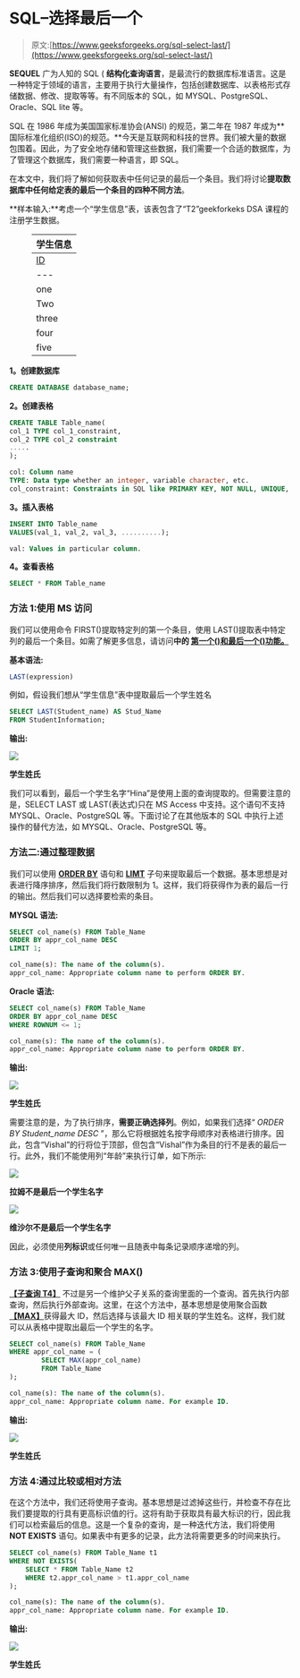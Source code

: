 # SQL–选择最后一个

> 原文:[https://www.geeksforgeeks.org/sql-select-last/](https://www.geeksforgeeks.org/sql-select-last/)

**SEQUEL** 广为人知的 SQL ( **结构化查询语言**，是最流行的数据库标准语言。这是一种特定于领域的语言，主要用于执行大量操作，包括创建数据库、以表格形式存储数据、修改、提取等等。有不同版本的 SQL，如 MYSQL、PostgreSQL、Oracle、SQL lite 等。

SQL 在 1986 年成为美国国家标准协会(ANSI) 的规范，第二年在 1987 年成为**国际标准化组织(ISO)的规范。**今天是互联网和科技的世界。我们被大量的数据包围着。因此，为了安全地存储和管理这些数据，我们需要一个合适的数据库，为了管理这个数据库，我们需要一种语言，即 SQL。

在本文中，我们将了解如何获取表中任何记录的最后一个条目。我们将讨论**提取数据库中任何给定表的最后一个条目的四种不同方法**。

**样本输入:**考虑一个“学生信息”表，该表包含了“T2”geekforkeks DSA 课程的注册学生数据。

<figure class="table">

| **学生信息** |
| --- |
| <u>ID</u> | 年龄 | 学生姓名 | 性 |
| --- | --- | --- | --- |
| one | Twenty-two | （英、瑞）哈里（人名） | 男性的 |
| Two | Twenty-three | 他在钓鱼 | 男性的 |
| three | Twenty | 雪球 | 女性的 |
| four | Twenty-five | 随机存取存储器(random access memory 的缩写)ˌ随机访问内存(random-access memory 的缩写) | 男性的 |
| five | Twenty-four | 希娜 | 女性的 |

</figure>

**1。创建数据库**

```sql
CREATE DATABASE database_name;
```

**2。创建表格**

```sql
CREATE TABLE Table_name(
col_1 TYPE col_1_constraint,
col_2 TYPE col_2 constraint
.....
);

col: Column name
TYPE: Data type whether an integer, variable character, etc.
col_constraint: Constraints in SQL like PRIMARY KEY, NOT NULL, UNIQUE, REFERENCES, etc.
```

**3。插入表格**

```sql
INSERT INTO Table_name
VALUES(val_1, val_2, val_3, ..........);

val: Values in particular column.
```

**4。查看表格**

```sql
SELECT * FROM Table_name
```

### **方法 1:使用 MS 访问**

我们可以使用命令 FIRST()提取特定列的第一个条目，使用 LAST()提取表中特定列的最后一个条目。如需了解更多信息，请访问**中的 [**第一个()和最后一个()功能。**](https://www.geeksforgeeks.org/first-and-lastfunction-in-ms-access/)**

**基本语法:**

```sql
LAST(expression)
```

例如，假设我们想从“学生信息”表中提取最后一个学生姓名

```sql
SELECT LAST(Student_name) AS Stud_Name 
FROM StudentInformation;
```

**输出:**

![](img/0cb1eda3ac393c8464625c9bdc5b1449.png)

**学生姓氏**

我们可以看到，最后一个学生名字“Hina”是使用上面的查询提取的。但需要注意的是，SELECT LAST 或 LAST(表达式)只在 MS Access 中支持。这个语句不支持 MYSQL、Oracle、PostgreSQL 等。下面讨论了在其他版本的 SQL 中执行上述操作的替代方法，如 MYSQL、Oracle、PostgreSQL 等。

### **方法二:通过整理数据**

我们可以使用 [**ORDER BY**](https://www.geeksforgeeks.org/sql-order-by/) 语句和 [**LIMT**](https://www.geeksforgeeks.org/sql-limit-clause/#:~:text=The%20LIMIT%20clause%20is%20used,be%20a%20non%2Dnegative%20integer.) 子句来提取最后一个数据。基本思想是对表进行降序排序，然后我们将行数限制为 1。这样，我们将获得作为表的最后一行的输出。然后我们可以选择要检索的条目。

**MYSQL 语法:**

```sql
SELECT col_name(s) FROM Table_Name
ORDER BY appr_col_name DESC
LIMIT 1;

col_name(s): The name of the column(s).
appr_col_name: Appropriate column name to perform ORDER BY.
```

**Oracle 语法:**

```sql
SELECT col_name(s) FROM Table_Name
ORDER BY appr_col_name DESC
WHERE ROWNUM <= 1;

col_name(s): The name of the column(s).
appr_col_name: Appropriate column name to perform ORDER BY.
```

**输出:**

![](img/885e5872dac67c8d53a608b5ffa1ab8e.png)

**学生姓氏**

需要注意的是，为了执行排序，**需要正确选择列**。例如，如果我们选择“ *ORDER BY Student_name DESC* ”，那么它将根据姓名按字母顺序对表格进行排序。因此，包含“Vishal”的行将位于顶部，但包含“Vishal”作为条目的行不是表的最后一行。此外，我们不能使用列“年龄”来执行订单，如下所示:

![](img/8c467acd2db8d487f7e6afe7002ae86e.png)

**拉姆不是最后一个学生名字**

![](img/9209c8e75ba214a662e89d6809326565.png)

**维沙尔不是最后一个学生名字**

因此，必须使用**列标识**或任何唯一且随表中每条记录顺序递增的列。

### **方法 3:使用子查询和聚合 MAX()**

[**【子查询 T4】**](https://www.geeksforgeeks.org/sql-subquery/) 不过是另一个维护父子关系的查询里面的一个查询。首先执行内部查询，然后执行外部查询。这里，在这个方法中，基本思想是使用聚合函数[**【MAX】**](https://www.geeksforgeeks.org/sql-min-and-max/)获得最大 ID，然后选择与该最大 ID 相关联的学生姓名。这样，我们就可以从表格中提取出最后一个学生的名字。

```sql
SELECT col_name(s) FROM Table_Name
WHERE appr_col_name = (
        SELECT MAX(appr_col_name)
        FROM Table_Name
);

col_name(s): The name of the column(s).
appr_col_name: Appropriate column name. For example ID.
```

**输出:**

![](img/de126c1177030ee2753d9db8f8e455b7.png)

**学生姓氏**

### **方法 4:通过比较或相对方法**

在这个方法中，我们还将使用子查询。基本思想是过滤掉这些行，并检查不存在比我们要提取的行具有更高标识值的行。这将有助于获取具有最大标识的行，因此我们可以检索最后的信息。这是一个复杂的查询，是一种迭代方法，我们将使用 **NOT EXISTS** 语句。如果表中有更多的记录，此方法将需要更多的时间来执行。

```sql
SELECT col_name(s) FROM Table_Name t1
WHERE NOT EXISTS(
    SELECT * FROM Table_Name t2
    WHERE t2.appr_col_name > t1.appr_col_name
);

col_name(s): The name of the column(s).
appr_col_name: Appropriate column name. For example ID.
```

**输出:**

![](img/6fde825c6ecb58381542a8ebb4d8b6e7.png)

**学生姓氏**
